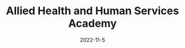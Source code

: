 ---
title: Allied Health and Human Services Academy
layout: academies
date: 2022-11-5
featured_image: https://wordpress.techhigh.us/wp-content/uploads/2022/02/health-1024x682-768x512-1.jpeg
---